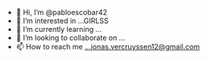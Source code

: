 - 👋 Hi, I’m @pabloescobar42
- 👀 I’m interested in ...GIRLSS
- 🌱 I’m currently learning ...
- 💞️ I’m looking to collaborate on ...
- 📫 How to reach me ...jonas.vercruyssen12@gmail.com

<!---
pabloescobar42/pabloescobar42 is a ✨ special ✨ repository because its `README.md` (this file) appears on your GitHub profile.
You can click the Preview link to take a look at your changes.
--->
